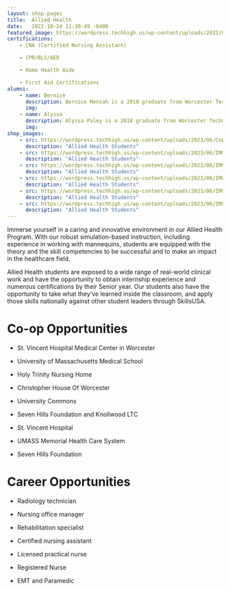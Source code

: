 ```yaml
---
layout: shop-pages
title:  Allied Health
date:   2022-10-24 11:30:49 -0400
featured_image: https://wordpress.techhigh.us/wp-content/uploads/2022/04/myriam-zilles-7V95FwS2Ss4-unsplash-1.jpg
certifications: 
    - CNA (Certified Nursing Assistant)

    - CPR/BLS/AED

    - Home Health Aide

    - First Aid Certifications
alumni:
    - name: Bernice
      description: Bernice Mensah is a 2018 graduate from Worcester Technical high school’s Allied Health program. After graduation, Bernice attended Worcester State university and plans to further her education to become a physician.
      img: 
    - name: Alyssa
      description: Alyssa Paley is a 2018 graduate from Worcester Technical High School’s Allied Health Program. After graduation, Alyssa attended Quinsigamond Community College and Worcester State University. She is now serving as a Nurse at St. Vincent Hospital in Worcester, MA.
      img: 
shop_images:
    - src: https://wordpress.techhigh.us/wp-content/uploads/2023/06/Copy-of-IMG_4190.jpg
      description: "Allied Health Students"
    - src: https://wordpress.techhigh.us/wp-content/uploads/2023/06/IMG_7637-3.jpg
      description: "Allied Health Students"
    - src: https://wordpress.techhigh.us/wp-content/uploads/2023/06/IMG_4695.HEIC.jpg
      description: "Allied Health Students"
    - src: https://wordpress.techhigh.us/wp-content/uploads/2023/06/IMG_4177.heic.jpg
      description: "Allied Health Students"
    - src: https://wordpress.techhigh.us/wp-content/uploads/2023/06/IMG_7641.jpg
      description: "Allied Health Students"
    - src: https://wordpress.techhigh.us/wp-content/uploads/2023/06/IMG_5119.HEIC.jpg
      description: "Allied Health Students"
---
```

Immerse yourself in a caring and innovative environment in our Allied Health Program. With our robust simulation-based instruction, including experience in working with mannequins, students are equipped with the theory and the skill competencies to be successful and to make an impact in the healthcare field. 

Allied Health students are exposed to a wide range of real-world clinical work and have the opportunity to obtain internship experience and numerous certifications by their Senior year. Our students also have the opportunity to take what they’ve learned inside the classroom, and apply those skills nationally against other student leaders through SkillsUSA.




# Co-op Opportunities
- St. Vincent Hospital Medical Center in Worcester

- University of Massachusetts Medical School

- Holy Trinity Nursing Home

- Christopher House Of Worcester

- University Commons

- Seven Hills Foundation and Knollwood LTC

- St. Vincent Hospital

- UMASS Memorial Health Care System

- Seven Hills Foundation

# Career Opportunities

- Radiology technician

- Nursing office manager

- Rehabilitation specialist

- Certified nursing assistant

- Licensed practical nurse

- Registered Nurse

- EMT and Paramedic